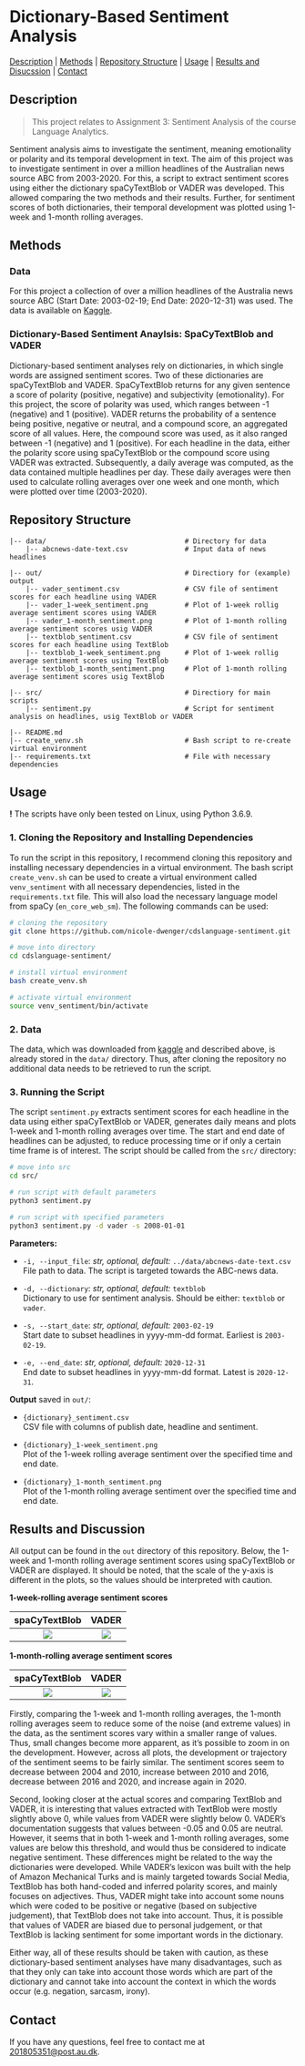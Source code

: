 # Dictionary-Based Sentiment Analysis

[Description](#description) | [Methods](#methods) | [Repository Structure](#repository-structure) | [Usage](#usage) | [Results and Disucssion](#results-and-discussion) | [Contact](#contact)

## Description
> This project relates to Assignment 3: Sentiment Analysis of the course Language Analytics.

Sentiment analysis aims to investigate the sentiment, meaning emotionality or polarity and its temporal development in text. The aim of this project was to investigate sentiment in over a million headlines of the Australian news source ABC from 2003-2020. For this, a script to extract sentiment scores using either the dictionary spaCyTextBlob or VADER was developed. This allowed comparing the two methods and their results. Further, for sentiment scores of both dictionaries, their temporal development was plotted using 1-week and 1-month rolling averages. 


## Methods

### Data
For this project a collection of over a million headlines of the Australia news source ABC (Start Date: 2003-02-19; End Date: 2020-12-31) was used. The data is available on [Kaggle](https://www.kaggle.com/therohk/million-headlines).

### Dictionary-Based Sentiment Anaylsis: SpaCyTextBlob and VADER
Dictionary-based sentiment analyses rely on dictionaries, in which single words are assigned sentiment scores. Two of these dictionaries are spaCyTextBlob and VADER. SpaCyTextBlob returns for any given sentence a score of polarity (positive, negative) and subjectivity (emotionality). For this project, the score of polarity was used, which ranges between -1 (negative) and 1 (positive). VADER returns the probability of a sentence being positive, negative or neutral, and a compound score, an aggregated score of all values. Here, the compound score was used, as it also ranged between -1 (negative) and 1 (positive). For each headline in the data, either the polarity score using spaCyTextBlob or the compound score using VADER was extracted. Subsequently, a daily average was computed, as the data contained multiple headlines per day. These daily averages were then used to calculate rolling averages over one week and one month, which were plotted over time (2003-2020).


## Repository Structure
```
|-- data/                                  # Directory for data
    |-- abcnews-date-text.csv              # Input data of news headlines
    
|-- out/                                   # Directiory for (example) output
    |-- vader_sentiment.csv                # CSV file of sentiment scores for each headline using VADER
    |-- vader_1-week_sentiment.png         # Plot of 1-week rollig average sentiment scores using VADER
    |-- vader_1-month_sentiment.png        # Plot of 1-month rolling average sentiment scores usig VADER
    |-- textblob_sentiment.csv             # CSV file of sentiment scores for each headline using TextBlob
    |-- textblob_1-week_sentiment.png      # Plot of 1-week rollig average sentiment scores using TextBlob
    |-- textblob_1-month_sentiment.png     # Plot of 1-month rolling average sentiment scores usig TextBlob

|-- src/                                   # Directiory for main scripts
    |-- sentiment.py                       # Script for sentiment analysis on headlines, usig TextBlob or VADER
    
|-- README.md
|-- create_venv.sh                         # Bash script to re-create virtual environment
|-- requirements.txt                       # File with necessary dependencies
```

## Usage
**!** The scripts have only been tested on Linux, using Python 3.6.9. 

### 1. Cloning the Repository and Installing Dependencies
To run the script in this repository, I recommend cloning this repository and installing necessary dependencies in a virtual environment. The bash script `create_venv.sh` can be used to create a virtual environment called `venv_sentiment` with all necessary dependencies, listed in the `requirements.txt` file. This will also load the necessary language model from spaCy (`en_core_web_sm`). The following commands can be used:

```bash
# cloning the repository
git clone https://github.com/nicole-dwenger/cdslanguage-sentiment.git

# move into directory
cd cdslanguage-sentiment/

# install virtual environment
bash create_venv.sh

# activate virtual environment 
source venv_sentiment/bin/activate
```

### 2. Data
The data, which was downloaded from [kaggle](https://www.kaggle.com/therohk/million-headlines) and described above, is already stored in the `data/` directory. Thus, after cloning the repository no additional data needs to be retrieved to run the script. 

### 3. Running the Script 
The script `sentiment.py` extracts sentiment scores for each headline in the data using either spaCyTextBlob or VADER, generates daily means and plots 1-week and 1-month rolling averages over time. The start and end date of headlines can be adjusted, to reduce processing time or if only a certain time frame is of interest. The script should be called from the `src/` directory: 


```bash
# move into src 
cd src/

# run script with default parameters
python3 sentiment.py

# run script with specified parameters
python3 sentiment.py -d vader -s 2008-01-01

```

__Parameters:__

- `-i, --input_file`: *str, optional, default:* `../data/abcnews-date-text.csv`\
    File path to data. The script is targeted towards the ABC-news data.
    
- `-d, --dictionary`: *str, optional, default:* `textblob`\
   Dictionary to use for sentiment analysis. Should be either: `textblob` or `vader`. 

- `-s, --start_date`: *str, optional, default:* `2003-02-19`\
  Start date to subset headlines in yyyy-mm-dd format. Earliest is `2003-02-19`.
  
- `-e, --end_date`: *str, optional, default:* `2020-12-31`\
  End date to subset headlines in yyyy-mm-dd format. Latest is `2020-12-31`.


__Output__ saved in `out/`: 

- `{dictionary}_sentiment.csv`\
  CSV file with columns of publish date, headline and sentiment.
  
- `{dictionary}_1-week_sentiment.png`\
  Plot of the 1-week rolling average sentiment over the specified time and end date. 
  
- `{dictionary}_1-month_sentiment.png`\
  Plot of the 1-month rolling average sentiment over the specified time and end date.
  

## Results and Discussion
All output can be found in the `out` directory of this repository. Below, the 1-week and 1-month rolling average sentiment scores using spaCyTextBlob or VADER are displayed. It should be noted, that the scale of the y-axis is different in the plots, so the values should be interpreted with caution. 

__1-week-rolling average sentiment scores__

spaCyTextBlob             |  VADER
:-------------------------:|:-------------------------:
![](https://github.com/nicole-dwenger/cdslanguage-sentiment/blob/master/out/textblob_1-week_sentiment.png)  |  ![](https://github.com/nicole-dwenger/cdslanguage-sentiment/blob/master/out/vader_1-week_sentiment.png)


__1-month-rolling average sentiment scores__

spaCyTextBlob             |  VADER
:-------------------------:|:-------------------------:
![](https://github.com/nicole-dwenger/cdslanguage-sentiment/blob/master/out/textblob_1-month_sentiment.png)  |  ![](https://github.com/nicole-dwenger/cdslanguage-sentiment/blob/master/out/vader_1-month_sentiment.png)


Firstly, comparing the 1-week and 1-month rolling averages, the 1-month rolling averages seem to reduce some of the noise (and extreme values) in the data, as the sentiment scores vary within a smaller range of values. Thus, small changes become more apparent, as it’s possible to zoom in on the development. However, across all plots, the development or trajectory of the sentiment seems to be fairly similar. The sentiment scores seem to decrease between 2004 and 2010, increase between 2010 and 2016, decrease between 2016 and 2020, and increase again in 2020. 

Second, looking closer at the actual scores and comparing TextBlob and VADER, it is interesting that values extracted with TextBlob were mostly slightly above 0, while values from VADER were slightly below 0. VADER’s documentation suggests that values between -0.05 and 0.05 are neutral. However, it seems that in both 1-week and 1-month rolling averages, some values are below this threshold, and would thus be considered to indicate negative sentiment. These differences might be related to the way the dictionaries were developed. While VADER’s lexicon was built with the help of Amazon Mechanical Turks and is mainly targeted towards Social Media, TextBlob has both hand-coded and inferred polarity scores, and mainly focuses on adjectives. Thus, VADER might take into account some nouns which were coded to be positive or negative (based on subjective judgement), that TextBlob does not take into account. Thus, it is possible that values of VADER are biased due to personal judgement, or that TextBlob is lacking sentiment for some important words in the dictionary. 

Either way, all of these results should be taken with caution, as these dictionary-based sentiment analyses have many disadvantages, such as that they only can take into account those words which are part of the dictionary and cannot take into account the context in which the words occur (e.g. negation, sarcasm, irony).


## Contact 
If you have any questions, feel free to contact me at 201805351@post.au.dk.
